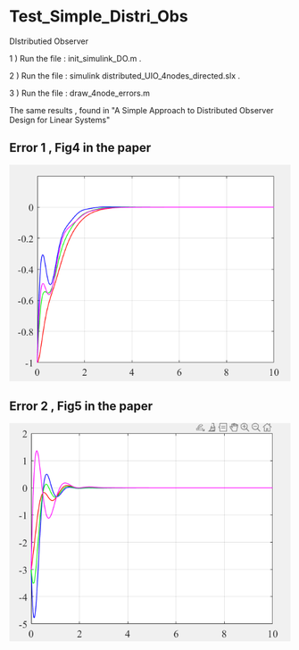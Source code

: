 # Test_Simple_Distri_Obs
 DIstributied Observer


1 ) Run the file :  init_simulink_DO.m .

2 ) Run the file : simulink distributed_UIO_4nodes_directed.slx . 

3 ) Run the file : draw_4node_errors.m 


The same results , found in "A Simple Approach to Distributed Observer Design for Linear Systems"
## Error 1 , Fig4 in the paper
![eror1](image/e1.png)
## Error 2 , Fig5 in the paper
![eror1](image/e2.png)

